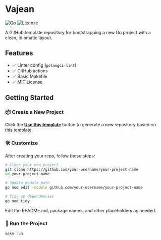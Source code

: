 # Vajean

[![Go](https://img.shields.io/badge/go-1.24+-blue)](https://go.dev/)
[![License](https://img.shields.io/github/license/nduyhai/Vajean)](LICENSE)

A GitHub template repository for bootstrapping a new Go project with a clean, idiomatic layout.

## Features

- ✅ Linter config (`golangci-lint`)
- ✅ GitHub actions
- ✅ Basic Makefile
- ✅ MIT License

## Getting Started

### 📦 Create a New Project

Click the **[Use this template](https://github.com/your-org/Vajean/generate)** button to generate a new repository based on this template.

### 🛠️ Customize

After creating your repo, follow these steps:

```bash
# Clone your new project
git clone https://github.com/your-username/your-project-name
cd your-project-name

# Update module path
go mod edit -module github.com/your-username/your-project-name

# Tidy up dependencies
go mod tidy
```
Edit the README.md, package names, and other placeholders as needed.

### 🏃 Run the Project
```shell
make run
```

